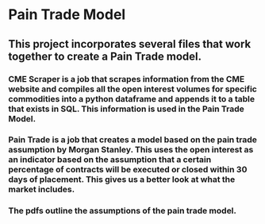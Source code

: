# Pain Trade Model
## This project incorporates several files that work together to create a Pain Trade model. 

### CME Scraper is a job that scrapes information from the CME website and compiles all the open interest volumes for specific commodities into a python dataframe and appends it to a table that exists in SQL. This information is used in the Pain Trade Model.

### Pain Trade is a job that creates a model based on the pain trade assumption by Morgan Stanley. This uses the open interest as an indicator based on the assumption that a certain percentage of contracts will be executed or closed within 30 days of placement. This gives us a better look at what the market includes. 

### The pdfs outline the assumptions of the pain trade model. 
